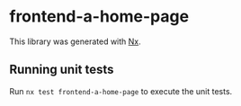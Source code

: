# frontend-a-home-page

This library was generated with [Nx](https://nx.dev).

## Running unit tests

Run `nx test frontend-a-home-page` to execute the unit tests.
